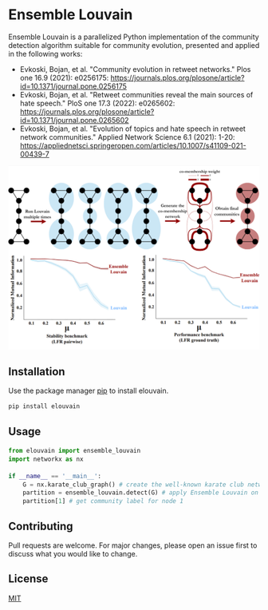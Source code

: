 # Ensemble Louvain

Ensemble Louvain is a parallelized Python implementation of the community detection algorithm suitable for community evolution, presented and applied in the following works:

* Evkoski, Bojan, et al. "Community evolution in retweet networks." Plos one 16.9 (2021): e0256175: https://journals.plos.org/plosone/article?id=10.1371/journal.pone.0256175
* Evkoski, Bojan, et al. "Retweet communities reveal the main sources of hate speech." PloS one 17.3 (2022): e0265602: https://journals.plos.org/plosone/article?id=10.1371/journal.pone.0265602
* Evkoski, Bojan, et al. "Evolution of topics and hate speech in retweet network communities." Applied Network Science 6.1 (2021): 1-20: https://appliednetsci.springeropen.com/articles/10.1007/s41109-021-00439-7

![preview](./preview.png)

## Installation

Use the package manager [pip](https://pip.pypa.io/en/stable/) to install elouvain.

```bash
pip install elouvain
```

## Usage

```python
from elouvain import ensemble_louvain
import networkx as nx

if __name__ == '__main__':
    G = nx.karate_club_graph() # create the well-known karate club network
    partition = ensemble_louvain.detect(G) # apply Ensemble Louvain on the graph
    partition[1] # get community label for node 1
```



## Contributing
Pull requests are welcome. For major changes, please open an issue first to discuss what you would like to change.

## License
[MIT](https://choosealicense.com/licenses/mit/)
